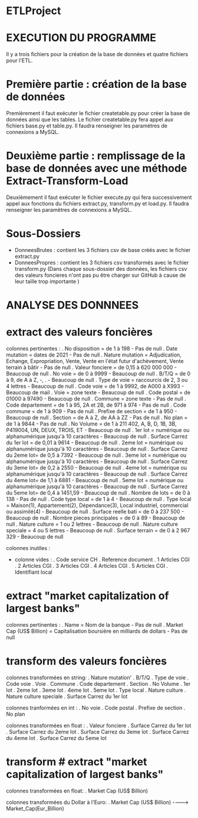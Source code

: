 # ETLProject

# EXECUTION DU PROGRAMME
Il y a trois fichiers pour la création de la base de données et quatre fichiers pour l'ETL.

# Première partie : création de la base de données
Premièrement il faut exécuter le fichier createtable.py pour créer la base de données ainsi que les tables.
Le fichier createtable.py fera appel aux fichiers base.py et table.py.
Il faudra renseigner les paramètres de connexions a MySQL.

# Deuxième partie : remplissage de la base de données avec une méthode Extract-Transform-Load
Deuxièmement il faut exécuter le fichier execute.py qui fera successivement appel aux fonctions du fichiers extract.py, transform.py et load.py.
Il faudra renseigner les paramètres de connexions a MySQL.

# Sous-Dossiers
- DonneesBrutes : contient les 3 fichiers csv de base créés avec le fichier extract.py
- DonneesPropres : contient les 3 fichiers csv transformés avec le fichier transform.py
(Dans chaque sous-dossier des données, les fichiers csv des valeurs foncieres n'ont pas pu être charger sur GitHub à cause de leur taille trop importante )



# ANALYSE DES DONNNEES

# extract des valeurs foncières

colonnes pertinentes : 
    . No disposition            = de 1 à 198                                                                                       - Pas de null
    . Date mutation             = dates de 2021                                                                                    - Pas de null
    . Nature mutation    = Adjudication, Echange, Expropriation, Vente, Vente en l'état futur d'achèvement, Vente terrain à bâtir  - Pas de null
    . Valeur fonciere           = de 0,15 à 620 000 000                                                                       - Beaucoup de null
    . No voie                   = de 0 à 9999                                                                                 - Beaucoup de null
    . B/T/Q                     = de 0 à 9, de A à Z, -, .                                                                    - Beaucoup de null
    . Type de voie              = raccourcis de 2, 3 ou 4 lettres                                                             - Beaucoup de null
    . Code voie                 = de 1 à 9992, de A000 à X993                                                                 - Beaucoup de mail
    . Voie                      = zone texte                                                                                  - Beaucoup de null
    . Code postal               = de 01000 à 97490                                                                            - Beaucoup de null
    . Commune                   = zone texte                                                                                       - Pas de null
    . Code departement          = de 1 à 95, 2A et 2B, de 971 à 974                                                                - Pas de null
    . Code commune              = de 1 à 909                                                                                       - Pas de null
    . Prefixe de section        = de 1 à 950                                                                                  - Beaucoup de null
    . Section                   = de A à Z, de AA à ZZ                                                                             - Pas de null
    . No plan                   = de 1 à 9844                                                                                      - Pas de null
    . No Volume                 = de 1 à 211 402, A, B, D, 1B, 3B, P419004, UN, DEUX, TROIS, ET                               - Beaucoup de null
    . 1er lot                   = numérique ou alphanumérique jusqu'à 10 caractères                                           - Beaucoup de null
    . Surface Carrez du 1er lot = de 0,01 à 9614                                                                              - Beaucoup de null
    . 2eme lot                  = numérique ou alphanumérique jusqu'à 10 caractères                                           - Beaucoup de null
    . Surface Carrez du 2eme lot= de 0,5 à 7392                                                                               - Beaucoup de null
    . 3eme lot                  = numérique ou alphanumérique jusqu'à 10 caractères                                           - Beaucoup de null
    . Surface Carrez du 3eme lot= de 0,2 à 2550                                                                               - Beaucoup de null
    . 4eme lot                  = numérique ou alphanumérique jusqu'à 10 caractères                                           - Beaucoup de null
    . Surface Carrez du 4eme lot= de 1,1 à 6881                                                                               - Beaucoup de null
    . 5eme lot                  = numérique ou alphanumérique jusqu'à 10 caractères                                           - Beaucoup de null
    . Surface Carrez du 5eme lot= de 0,4 à 1451,59                                                                            - Beaucoup de null
    . Nombre de lots            = de 0 à 138                                                                                       - Pas de null
    . Code type local           = de 1 à 4                                                                                    - Beaucoup de null
    . Type local                = Maison(1), Appartement(2), Dépendance(3), Local industriel, commercial ou assimilé(4)       - Beaucoup de null
    . Surface reelle bati       = de 0 à 237 500                                                                              - Beaucoup de null
    . Nombre pieces principales = de 0 à 89                                                                                   - Beaucoup de null
    . Nature culture            = 1 ou 2 lettres                                                                              - Beaucoup de null
    . Nature culture speciale   = 4 ou 5 lettres                                                                              - Beaucoup de null
    . Surface terrain           = de 0 à 2 967 329                                                                            - Beaucoup de null

colonnes inutiles :
- colonne vides :
    . Code service CH
    . Reference document
    . 1 Articles CGI
    . 2 Articles CGI
    . 3 Articles CGI
    . 4 Articles CGI
    . 5 Articles CGI
    . Identifiant local


# extract "market capitalization of largest banks"

colonnes pertinentes : 
    . Name                         = Nom de la banque                                                                              - Pas de null
    . Market Cap (US$ Billion)     = Capitalisation boursière en milliards de dollars                                              - Pas de null
   

# transform des valeurs foncières

colonnes transformées en string: 
    . Nature mutation'
    . B/T/Q
    . Type de voie
    . Code voie
    . Voie
    . Commune
    . Code departement
    . Section
    . No Volume
    . 1er lot
    . 2eme lot
    . 3eme lot
    . 4eme lot
    . 5eme lot
    . Type local
    . Nature culture
    . Nature culture speciale
    . Surface Carrez du 1er lot

colonnes tranformées en int :
    . No voie
    . Code postal
    . Prefixe de section
    . No plan


colonnes transformées en float :
    . Valeur fonciere
    . Surface Carrez du 1er lot
    . Surface Carrez du 2eme lot
    . Surface Carrez du 3eme lot
    . Surface Carrez du 4eme lot
    . Surface Carrez du 5eme lot


# transform # extract "market capitalization of largest banks"

colonnes transformées en float: 
    . Market Cap (US$ Billion)

colonnes transformées du Dollar à l'Euro:
    . Market Cap (US$ Billion) ---->  Market_Cap(Eur_Billion)
    
 